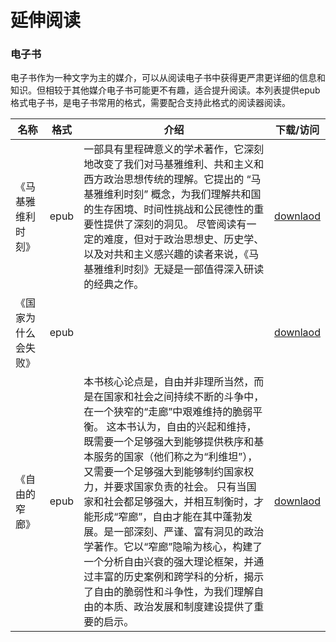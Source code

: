 # 延伸阅读
### 电子书

电子书作为一种文字为主的媒介，可以从阅读电子书中获得更严肃更详细的信息和知识。但相较于其他媒介电子书可能更不有趣，适合提升阅读。本列表提供epub格式电子书，是电子书常用的格式，需要配合支持此格式的阅读器阅读。

| 名称 | 格式 |介绍 |下载/访问|
| --- | --- | --- | --- |
|《马基雅维利时刻》| epub |一部具有里程碑意义的学术著作，它深刻地改变了我们对马基雅维利、共和主义和西方政治思想传统的理解。它提出的 “马基雅维利时刻” 概念，为我们理解共和国的生存困境、时间性挑战和公民德性的重要性提供了深刻的洞见。 尽管阅读有一定的难度，但对于政治思想史、历史学、以及对共和主义感兴趣的读者来说，《马基雅维利时刻》无疑是一部值得深入研读的经典之作。 | [downlaod](https://files.joyance.page/file/cb3d1b04)
|《国家为什么会失败》| epub ||[downlaod](https://files.joyance.page/file/144ffccd)|
|《自由的窄廊》| epub |本书核心论点是，自由并非理所当然，而是在国家和社会之间持续不断的斗争中，在一个狭窄的“走廊”中艰难维持的脆弱平衡。 这本书认为，自由的兴起和维持，既需要一个足够强大到能够提供秩序和基本服务的国家（他们称之为“利维坦”），又需要一个足够强大到能够制约国家权力，并要求国家负责的社会。 只有当国家和社会都足够强大，并相互制衡时，才能形成“窄廊”，自由才能在其中蓬勃发展。是一部深刻、严谨、富有洞见的政治学著作。它以“窄廊”隐喻为核心，构建了一个分析自由兴衰的强大理论框架，并通过丰富的历史案例和跨学科的分析，揭示了自由的脆弱性和斗争性，为我们理解自由的本质、政治发展和制度建设提供了重要的启示。|[downlaod](https://files.joyance.page/file/0f4e97d5)|
